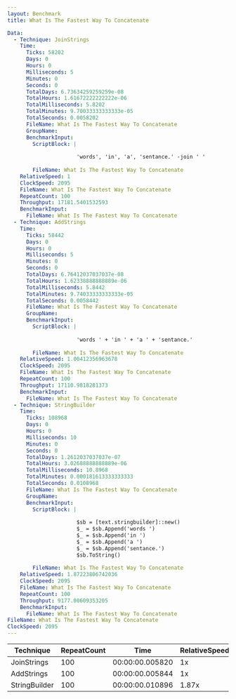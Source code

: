 ```yaml
---
layout: Benchmark
title: What Is The Fastest Way To Concatenate

Data: 
  - Technique: JoinStrings
    Time: 
      Ticks: 58202
      Days: 0
      Hours: 0
      Milliseconds: 5
      Minutes: 0
      Seconds: 0
      TotalDays: 6.73634259259259e-08
      TotalHours: 1.61672222222222e-06
      TotalMilliseconds: 5.8202
      TotalMinutes: 9.70033333333333e-05
      TotalSeconds: 0.0058202
      FileName: What Is The Fastest Way To Concatenate
      GroupName: 
      BenchmarkInput: 
        ScriptBlock: |
          
                      'words', 'in', 'a', 'sentance.' -join ' '
                  
        FileName: What Is The Fastest Way To Concatenate
    RelativeSpeed: 1
    ClockSpeed: 2095
    FileName: What Is The Fastest Way To Concatenate
    RepeatCount: 100
    Throughput: 17181.5401532593
    BenchmarkInput: 
      FileName: What Is The Fastest Way To Concatenate
  - Technique: AddStrings
    Time: 
      Ticks: 58442
      Days: 0
      Hours: 0
      Milliseconds: 5
      Minutes: 0
      Seconds: 0
      TotalDays: 6.76412037037037e-08
      TotalHours: 1.62338888888889e-06
      TotalMilliseconds: 5.8442
      TotalMinutes: 9.74033333333333e-05
      TotalSeconds: 0.0058442
      FileName: What Is The Fastest Way To Concatenate
      GroupName: 
      BenchmarkInput: 
        ScriptBlock: |
          
                      'words ' + 'in ' + 'a ' + 'sentance.'
                  
        FileName: What Is The Fastest Way To Concatenate
    RelativeSpeed: 1.00412356963678
    ClockSpeed: 2095
    FileName: What Is The Fastest Way To Concatenate
    RepeatCount: 100
    Throughput: 17110.9818281373
    BenchmarkInput: 
      FileName: What Is The Fastest Way To Concatenate
  - Technique: StringBuilder
    Time: 
      Ticks: 108968
      Days: 0
      Hours: 0
      Milliseconds: 10
      Minutes: 0
      Seconds: 0
      TotalDays: 1.2612037037037e-07
      TotalHours: 3.02688888888889e-06
      TotalMilliseconds: 10.8968
      TotalMinutes: 0.000181613333333333
      TotalSeconds: 0.0108968
      FileName: What Is The Fastest Way To Concatenate
      GroupName: 
      BenchmarkInput: 
        ScriptBlock: |
          
                      $sb = [text.stringbuilder]::new()
                      $_ = $sb.Append('words ')
                      $_ = $sb.Append('in ')
                      $_ = $sb.Append('a ')
                      $_ = $sb.Append('sentance.')
                      $sb.ToString()
                  
        FileName: What Is The Fastest Way To Concatenate
    RelativeSpeed: 1.87223806742036
    ClockSpeed: 2095
    FileName: What Is The Fastest Way To Concatenate
    RepeatCount: 100
    Throughput: 9177.00609353205
    BenchmarkInput: 
      FileName: What Is The Fastest Way To Concatenate
FileName: What Is The Fastest Way To Concatenate
ClockSpeed: 2095
---
```





|Technique    |RepeatCount|Time           |RelativeSpeed|Throughput|
|-------------|-----------|---------------|-------------|----------|
|JoinStrings  |100        |00:00:00.005820|1x           |17181.54/s|
|AddStrings   |100        |00:00:00.005844|1x           |17110.98/s|
|StringBuilder|100        |00:00:00.010896|1.87x        |9177.01/s |
